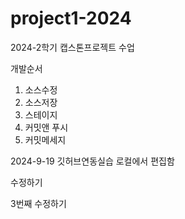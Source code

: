 # project1-2024

2024-2학기 캡스톤프로젝트 수업

개발순서
1. 소스수정
2. 소스저장
3. 스테이지
4. 커밋앤 푸시
5. 커밋메세지

2024-9-19 깃허브연동실습
로컬에서 편집함

수정하기

3번째 수정하기